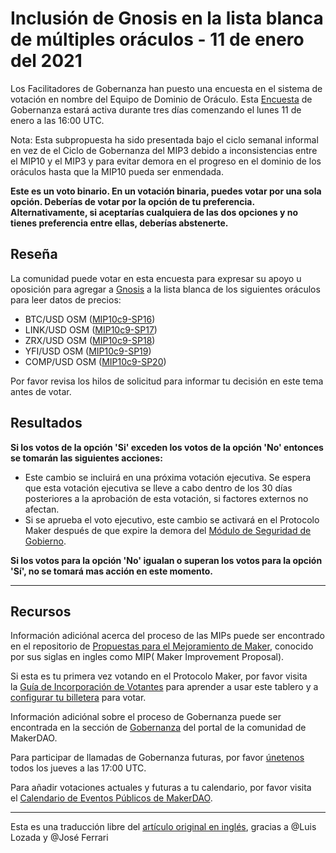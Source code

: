 # Inclusión de Gnosis en la lista blanca de múltiples oráculos **- 11 de enero del 2021**

Los Facilitadores de Gobernanza han puesto una encuesta en el sistema de votación en nombre del Equipo de Dominio de Oráculo. Esta [Encuesta](https://community-development.makerdao.com/en/learn/governance/on-chain-gov/) de Gobernanza estará activa durante tres días comenzando el lunes 11 de enero a las 16:00 UTC.

Nota: Esta subpropuesta ha sido presentada bajo el ciclo semanal informal en vez de el Ciclo de Gobernanza del MIP3 debido a inconsistencias entre el MIP10 y el MIP3 y para evitar demora en el progreso en el dominio de los oráculos hasta que la MIP10 pueda ser enmendada. 

**Este es un voto binario. En un votación binaria, puedes votar por una sola opción. Deberías de votar por la opción de tu preferencia. Alternativamente, si aceptarías cualquiera de las dos opciones y no tienes preferencia entre ellas, deberías abstenerte.**

## **Reseña**

La comunidad puede votar en esta encuesta para expresar su apoyo u oposición para agregar a [Gnosis](https://gnosis.io/) a la lista blanca de los siguientes oráculos para leer datos de precios:

- BTC/USD OSM ([MIP10c9-SP16](https://forum.makerdao.com/t/mip10c9-sp16-whitelist-gnosis-maker-adapter-contract-on-btc-usd-oracle/5685))
- LINK/USD OSM ([MIP10c9-SP17](https://forum.makerdao.com/t/mip10c9-sp17-subproposal-to-whitelist-gnosis-maker-adapter-contract-for-link-usd-oracle-access/5686))
- ZRX/USD OSM ([MIP10c9-SP18](https://forum.makerdao.com/t/mip10c9-sp18-subproposal-to-whitelist-gnosis-maker-adapter-contract-for-zrx-usd-oracle-access/5687))
- YFI/USD OSM ([MIP10c9-SP19](https://forum.makerdao.com/t/mip10c9-sp19-subproposal-to-whitelist-gnosis-maker-adapter-contract-for-yfi-usd-oracle-access/5688))
- COMP/USD OSM ([MIP10c9-SP20](https://forum.makerdao.com/t/mip10c9-sp20-subproposal-to-whitelist-gnosis-maker-adapter-contract-for-comp-usd-oracle-access/5689))

Por favor revisa los hilos de solicitud para informar tu decisión en este tema antes de votar.

## Resultados

**Si los votos de la opción 'Si' exceden los votos de la opción 'No' entonces se tomarán las siguientes acciones:**

- Este cambio se incluirá en una próxima votación ejecutiva. Se espera que esta votación ejecutiva se lleve a cabo dentro de los 30 días posteriores a la aprobación de esta votación, si factores externos no afectan.
- Si se aprueba el voto ejecutivo, este cambio se activará en el Protocolo Maker después de que expire la demora del [Módulo de Seguridad de Gobierno](https://forum.makerdao.com/tag/govsec-module).

**Si los votos para la opción 'No' igualan o superan los votos para la opción 'Sí', no se tomará mas acción en este momento.**

---

## **Recursos**

Información adiciónal acerca del proceso de las MIPs puede ser encontrado en el repositorio de [Propuestas para el Mejoramiento de Maker](https://www.notion.so/Inclusion-en-la-Lista-Blanca-de-Gnosis-para-el-Or-culo-ETHUSD-MIP10c9-SP15-14-de-Diciembre-2020-c7edff65a8534b5889a4377ca67ff72f), conocido por sus siglas en ingles como MIP( Maker Improvement Proposal).

Si esta es tu primera vez votando en el Protocolo Maker, por favor visita la [Guía de Incorporación de Votantes](https://community-development.makerdao.com/onboarding/voter-onboarding) para aprender a usar este tablero y a [configurar tu billetera](https://community-development.makerdao.com/en/learn/governance/voting-setup/) para votar.

Información adiciónal sobre el proceso de Gobernanza puede ser encontrada en la sección de [Gobernanza](https://community-development.makerdao.com/en/learn/governance) del portal de la comunidad de MakerDAO.

Para participar de llamadas de Gobernanza futuras, por favor [únetenos](https://community-development.makerdao.com/governance/governance-and-risk-meetings) todos los jueves a las 17:00 UTC.

Para añadir votaciones actuales y futuras a tu calendario, por favor visita el [Calendario de Eventos Públicos de MakerDAO](https://calendar.google.com/calendar/embed?src=makerdao.com_3efhm2ghipksegl009ktniomdk%40group.calendar.google.com&ctz=America%2FLos_Angeles).

---

Esta es una traducción libre del [artículo original en inglés](https://github.com/makerdao/community/blob/master/governance/polls/Whitelist%20Gnosis%20on%20Multiple%20Oracles%20-%20%20January%2011,%202021.md), gracias a @Luis Lozada y @José Ferrari